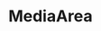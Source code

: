 ---
codehost: https://github.com/MediaArea
facebook: https://facebook.com/MediaAreaNet
googleplus: https://plus.google.com/u/0/+MediaAreaNetOfficial
linkedin: https://linkedin.com/company/mediaarea-net
logohandle: mediaareanet
sort: mediaarea
title: MediaArea
twitter: https://x.com/MediaArea_net
website: https://mediaarea.net/
---